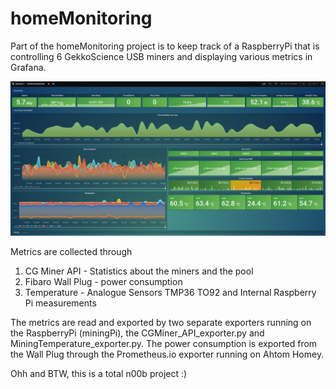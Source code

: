 # homeMonitoring
Part of the homeMonitoring project is to keep track of a RaspberryPi that is controlling 6 GekkoScience USB miners and displaying various metrics in Grafana.

 ![Alt text](/Grafana/miningDashexample3.png?raw=true "Example")
 
Metrics are collected through
 1. CG Miner API - Statistics about the miners and the pool
 2. Fibaro Wall Plug - power consumption
 3. Temperature - Analogue Sensors TMP36 TO92 and Internal Raspberry Pi measurements
 
The metrics are read and exported by two separate exporters running on the RaspberryPi (miningPi), the CGMiner_API_exporter.py and MiningTemperature_exporter.py.
The power consumption is exported from the Wall Plug through the Prometheus.io exporter running on Ahtom Homey.

Ohh and BTW, this is a total n00b project :)
